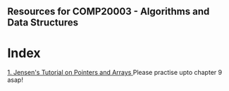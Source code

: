 ## Resources for COMP20003 - Algorithms and Data Structures
# Index
<a href="https://github.com/extragravee/COMP20003/blob/master/prac/JensenTutorialPointersAndArraysInC.pdf">1. Jensen's Tutorial on Pointers and Arrays </a>
Please practise upto chapter 9 asap!
